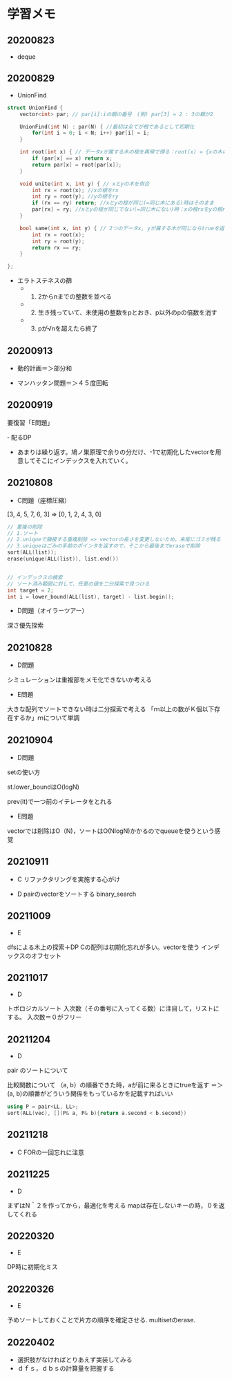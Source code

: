 # 学習メモ

## 20200823

- deque

## 20200829

- UnionFind

```c++
struct UnionFind {
    vector<int> par; // par[i]:iの親の番号　(例) par[3] = 2 : 3の親が2

    UnionFind(int N) : par(N) { //最初は全てが根であるとして初期化
        for(int i = 0; i < N; i++) par[i] = i;
    }

    int root(int x) { // データxが属する木の根を再帰で得る：root(x) = {xの木の根}
        if (par[x] == x) return x;
        return par[x] = root(par[x]);
    }

    void unite(int x, int y) { // xとyの木を併合
        int rx = root(x); //xの根をrx
        int ry = root(y); //yの根をry
        if (rx == ry) return; //xとyの根が同じ(=同じ木にある)時はそのまま
        par[rx] = ry; //xとyの根が同じでない(=同じ木にない)時：xの根rxをyの根ryにつける
    }

    bool same(int x, int y) { // 2つのデータx, yが属する木が同じならtrueを返す
        int rx = root(x);
        int ry = root(y);
        return rx == ry;
    }

};
```

- エラトステネスの篩
  - 1. 2からnまでの整数を並べる
  - 2. 生き残っていて、未使用の整数をpとおき、p以外のpの倍数を消す
  - 3. pが√nを超えたら終了

## 20200913

- 動的計画＝＞部分和

- マンハッタン問題＝＞４５度回転

## 20200919

要復習「E問題」

‐ 配るDP
- あまりは繰り返す。鳩ノ巣原理で余りの分だけ、-1で初期化したvectorを用意してそこにインデックスを入れていく。

## 20210808

- C問題（座標圧縮）

[3, 4, 5, 7, 6, 3] => [0, 1, 2, 4, 3, 0]

```cpp
// 重複の削除
// 1.ソート
// 2.uniqueで隣接する重複削除 => vectorの長さを変更しないため，末尾にゴミが残る
// 3.uniqueはごみの手前のポインタを返すので，そこから最後までeraseで削除
sort(ALL(list));
erase(unique(ALL(list)), list.end())


// インデックスの検索
// ソート済み範囲に対して、任意の値を二分探索で見つける
int target = 2;
int i = lower_bound(ALL(list), target) - list.begin();

```


- D問題（オイラーツアー）

深さ優先探索

## 20210828

- D問題

シミュレーションは重複部をメモ化できないか考える

- E問題

大きな配列でソートできない時は二分探索で考える
「ｍ以上の数がＫ個以下存在するか」ｍについて単調


## 20210904

- D問題

setの使い方

st.lower_boundはO(logN)

prev(it)で一つ前のイテレータをとれる

- E問題

vectorでは削除はO（N)，ソートはO(NlogN)かかるのでqueueを使うという感覚

## 20210911

- C
リファクタリングを実施する心がけ

- D
pairのvectorをソートする
binary_search


## 20211009

- E

dfsによる木上の探索＋DP
Cの配列は初期化忘れが多い。vectorを使う
インデックスのオフセット

## 20211017

- D

トポロジカルソート
入次数（その番号に入ってくる数）に注目して，リストにする。
入次数＝０がフリー

## 20211204

- D

pair のソートについて

比較関数について
（a, b）の順番できた時，aが前に来るときにtrueを返す
＝＞(a, b)の順番がどういう関係をもっているかを記載すればいい

```cpp
using P = pair<LL, LL>;
sort(ALL(vec), [](P& a, P& b){return a.second < b.second})
```


## 20211218

- C
FORの一回忘れに注意

## 20211225

- D

まずはN＾２を作ってから，最適化を考える
mapは存在しないキーの時，０を返してくれる


## 20220320

- E

DP時に初期化ミス

## 20220326

- E

予めソートしておくことで片方の順序を確定させる.
multisetのerase.

## 20220402

- 選択肢がなければとりあえず実装してみる
- ｄｆｓ，ｄｂｓの計算量を把握する
